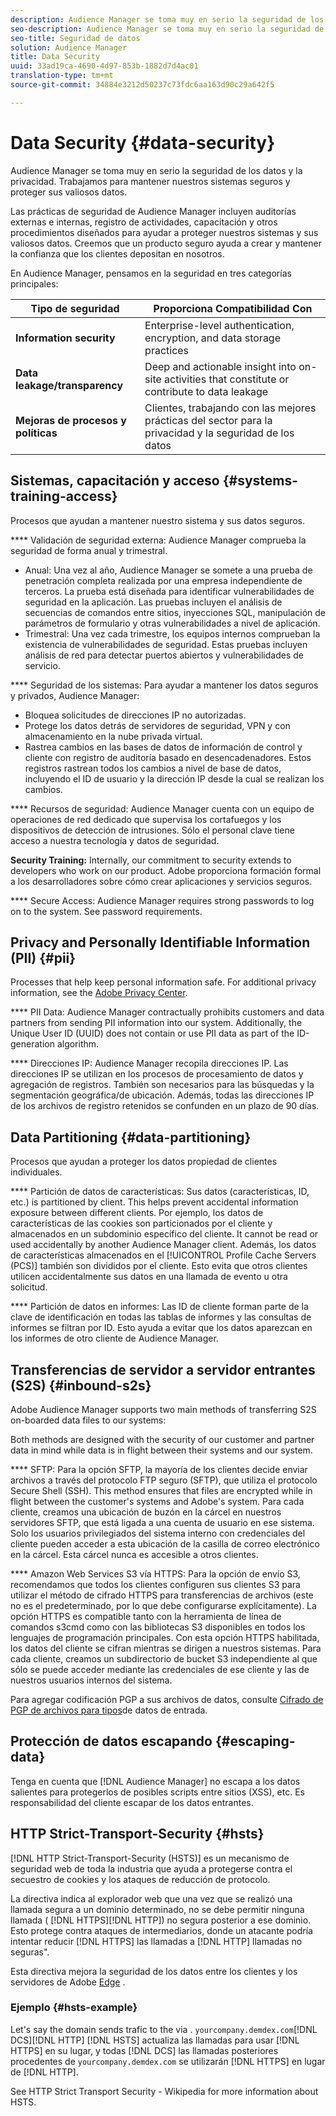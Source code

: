 ```yaml
---
description: Audience Manager se toma muy en serio la seguridad de los datos y la privacidad. Trabajamos para mantener nuestros sistemas seguros y proteger sus valiosos datos.
seo-description: Audience Manager se toma muy en serio la seguridad de los datos y la privacidad. Trabajamos para mantener nuestros sistemas seguros y proteger sus valiosos datos.
seo-title: Seguridad de datos
solution: Audience Manager
title: Data Security
uuid: 33ad19ca-4690-4d97-853b-1882d7d4ac01
translation-type: tm+mt
source-git-commit: 34884e3212d50237c73fdc6aa163d90c29a642f5

---
```



# Data Security {#data-security}

Audience Manager se toma muy en serio la seguridad de los datos y la privacidad. Trabajamos para mantener nuestros sistemas seguros y proteger sus valiosos datos.

Las prácticas de seguridad de Audience Manager incluyen auditorías externas e internas, registro de actividades, capacitación y otros procedimientos diseñados para ayudar a proteger nuestros sistemas y sus valiosos datos. Creemos que un producto seguro ayuda a crear y mantener la confianza que los clientes depositan en nosotros.

En Audience Manager, pensamos en la seguridad en tres categorías principales:

| Tipo de seguridad | Proporciona Compatibilidad Con |
|---|---|
| **Information security** | Enterprise-level authentication, encryption, and data storage practices |
| **Data leakage/transparency** | Deep and actionable insight into on-site activities that constitute or contribute to data leakage |
| **Mejoras de procesos y políticas** | Clientes, trabajando con las mejores prácticas del sector para la privacidad y la seguridad de los datos |

## Sistemas, capacitación y acceso {#systems-training-access}

Procesos que ayudan a mantener nuestro sistema y sus datos seguros.

**** Validación de seguridad externa:  Audience Manager comprueba la seguridad de forma anual y trimestral.

* Anual: Una vez al año, Audience Manager se somete a una prueba de penetración completa realizada por una empresa independiente de terceros. La prueba está diseñada para identificar vulnerabilidades de seguridad en la aplicación. Las pruebas incluyen el análisis de secuencias de comandos entre sitios, inyecciones SQL, manipulación de parámetros de formulario y otras vulnerabilidades a nivel de aplicación.
* Trimestral: Una vez cada trimestre, los equipos internos comprueban la existencia de vulnerabilidades de seguridad. Estas pruebas incluyen análisis de red para detectar puertos abiertos y vulnerabilidades de servicio.

**** Seguridad de los sistemas:  Para ayudar a mantener los datos seguros y privados, Audience Manager:

* Bloquea solicitudes de direcciones IP no autorizadas.
* Protege los datos detrás de servidores de seguridad, VPN y con almacenamiento en la nube privada virtual.
* Rastrea cambios en las bases de datos de información de control y cliente con registro de auditoría basado en desencadenadores. Estos registros rastrean todos los cambios a nivel de base de datos, incluyendo el ID de usuario y la dirección IP desde la cual se realizan los cambios.

**** Recursos de seguridad:  Audience Manager cuenta con un equipo de operaciones de red dedicado que supervisa los cortafuegos y los dispositivos de detección de intrusiones. Sólo el personal clave tiene acceso a nuestra tecnología y datos de seguridad.

**Security Training:**  Internally, our commitment to security extends to developers who work on our product. Adobe proporciona formación formal a los desarrolladores sobre cómo crear aplicaciones y servicios seguros.

**** Secure Access:  Audience Manager requires strong passwords to log on to the system. See password requirements.[](../../reference/password-requirements.md)

## Privacy and Personally Identifiable Information (PII) {#pii}

Processes that help keep personal information safe. For additional privacy information, see the [Adobe Privacy Center](https://www.adobe.com/privacy/advertising-services.html).

**** PII Data:  Audience Manager contractually prohibits customers and data partners from sending PII information into our system. Additionally, the Unique User ID (UUID) does not contain or use PII data as part of the ID-generation algorithm.

**** Direcciones IP:  Audience Manager recopila direcciones IP. Las direcciones IP se utilizan en los procesos de procesamiento de datos y agregación de registros. También son necesarios para las búsquedas y la segmentación geográfica/de ubicación. Además, todas las direcciones IP de los archivos de registro retenidos se confunden en un plazo de 90 días.

## Data Partitioning {#data-partitioning}

Procesos que ayudan a proteger los datos propiedad de clientes individuales.

**** Partición de datos de características:  Sus datos (características, ID, etc.) is partitioned by client. This helps prevent accidental information exposure between different clients. Por ejemplo, los datos de características de las cookies son particionados por el cliente y almacenados en un subdominio específico del cliente. It cannot be read or used accidentally by another Audience Manager client. Además, los datos de características almacenados en el [!UICONTROL Profile Cache Servers (PCS)] también son divididos por el cliente. Esto evita que otros clientes utilicen accidentalmente sus datos en una llamada de evento u otra solicitud.

**** Partición de datos en informes:  Las ID de cliente forman parte de la clave de identificación en todas las tablas de informes y las consultas de informes se filtran por ID. Esto ayuda a evitar que los datos aparezcan en los informes de otro cliente de Audience Manager.

## Transferencias de servidor a servidor entrantes (S2S) {#inbound-s2s}

Adobe Audience Manager supports two main methods of transferring S2S on-boarded data files to our systems:

Both methods are designed with the security of our customer and partner data in mind while data is in flight between their systems and our system.

**** SFTP: Para la opción SFTP, la mayoría de los clientes decide enviar archivos a través del protocolo FTP seguro (SFTP), que utiliza el protocolo Secure Shell (SSH). This method ensures that files are encrypted while in flight between the customer's systems and Adobe's system. Para cada cliente, creamos una ubicación de buzón en la cárcel en nuestros servidores SFTP, que está ligada a una cuenta de usuario en ese sistema. Solo los usuarios privilegiados del sistema interno con credenciales del cliente pueden acceder a esta ubicación de la casilla de correo electrónico en la cárcel. Esta cárcel nunca es accesible a otros clientes.

**** Amazon Web Services S3 vía HTTPS: Para la opción de envío S3, recomendamos que todos los clientes configuren sus clientes S3 para utilizar el método de cifrado HTTPS para transferencias de archivos (este no es el predeterminado, por lo que debe configurarse explícitamente). La opción HTTPS es compatible tanto con la herramienta de línea de comandos s3cmd como con las bibliotecas S3 disponibles en todos los lenguajes de programación principales. Con esta opción HTTPS habilitada, los datos del cliente se cifran mientras se dirigen a nuestros sistemas. Para cada cliente, creamos un subdirectorio de bucket S3 independiente al que sólo se puede acceder mediante las credenciales de ese cliente y las de nuestros usuarios internos del sistema.

Para agregar codificación PGP a sus archivos de datos, consulte [Cifrado de PGP de archivos para tipos](../../integration/sending-audience-data/batch-data-transfer-explained/inbound-file-encryption.md)de datos de entrada.

## Protección de datos escapando {#escaping-data}

Tenga en cuenta que [!DNL Audience Manager] no escapa a los datos salientes para protegerlos de posibles scripts entre sitios (XSS), etc. Es responsabilidad del cliente escapar de los datos entrantes.

## HTTP Strict-Transport-Security {#hsts}

[!DNL HTTP Strict-Transport-Security (HSTS)] es un mecanismo de seguridad web de toda la industria que ayuda a protegerse contra el secuestro de cookies y los ataques de reducción de protocolo.

La directiva indica al explorador web que una vez que se realizó una llamada segura a un dominio determinado, no se debe permitir ninguna llamada ( [!DNL HTTPS][!DNL HTTP]) no segura posterior a ese dominio. Esto protege contra ataques de intermediarios, donde un atacante podría intentar reducir [!DNL HTTPS] las llamadas a [!DNL HTTP] llamadas no seguras".

Esta directiva mejora la seguridad de los datos entre los clientes y los servidores de Adobe [Edge](../../reference/system-components/components-edge.md) .

### Ejemplo {#hsts-example}

Let's say the  domain sends trafic to the  via . `yourcompany.demdex.com`[!DNL DCS][!DNL HTTP] [!DNL HSTS] actualiza las llamadas para usar [!DNL HTTPS] en su lugar, y todas [!DNL DCS] las llamadas posteriores procedentes de `yourcompany.demdex.com` se utilizarán [!DNL HTTPS] en lugar de [!DNL HTTP].

See HTTP Strict Transport Security - Wikipedia for more information about HSTS.[](https://en.wikipedia.org/wiki/HTTP_Strict_Transport_Security)
